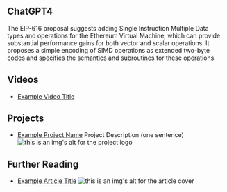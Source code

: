 ## ChatGPT4

The EIP-616 proposal suggests adding Single Instruction Multiple Data types and operations for the Ethereum Virtual Machine, which can provide substantial performance gains for both vector and scalar operations. It proposes a simple encoding of SIMD operations as extended two-byte codes and specifies the semantics and subroutines for these operations.

## Videos

- [Example Video Title](https://www.youtube.com/watch?v=TDGq4aeevgY)

## Projects

- [Example Project Name](https://xxxx.xxx/xxxxx) Project Description (one sentence) ![this is an img's alt for the project logo](https://xxxx.xxx/project-logo.xxx)

## Further Reading

- [Example Article Title](https://xxxx.xxx/xxxxx) ![this is an img's alt for the article cover](https://xxxx.xxx/article-cover.xxx)

